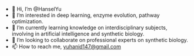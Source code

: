 - 👋 Hi, I’m @HanselYu
- 👀 I’m interested in deep learning, enzyme evolution, pathway optimization.
- 🌱 I’m currently learning knowledge on interdisciplinary subjects, involving in artificial intelligence and synthetic biology.
- 💞️ I’m looking to collaborate on professional experts on synthetic biology.
- 📫 How to reach me, yuhanid147@gmail.com

<!---
HanselYu/HanselYu is a ✨ special ✨ repository because its `README.md` (this file) appears on your GitHub profile.
You can click the Preview link to take a look at your changes.
--->
